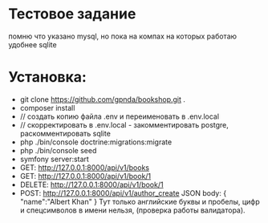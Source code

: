 
# Тестовое задание

помню что указано mysql, но пока на компах на которых работаю удобнее sqlite


# Установка:
- git clone https://github.com/gpnda/bookshop.git .
- composer install
- // создать копию файла .env и переименовать в .env.local  
- // скорректировать в .env.local  - закомментировать postgre, раскомментировать sqlite
- php ./bin/console doctrine:migrations:migrate
- php ./bin/console seed
- symfony server:start
- GET: http://127.0.0.1:8000/api/v1/books
- GET: http://127.0.0.1:8000/api/v1/book/1
- DELETE: http://127.0.0.1:8000/api/v1/book/1
- POST: http://127.0.0.1:8000/api/v1/author_create
    JSON body:
        {
            "name":"Albert Khan"
        }
    Тут только английские буквы и пробелы, цифр и спецсимволов в имени нельзя, (проверка работы валидатора).



